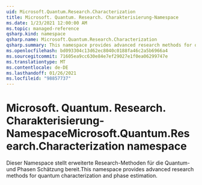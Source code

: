 ```yaml
---
uid: Microsoft.Quantum.Research.Characterization
title: Microsoft. Quantum. Research. Charakterisierung-Namespace
ms.date: 1/23/2021 12:00:00 AM
ms.topic: managed-reference
qsharp.kind: namespace
qsharp.name: Microsoft.Quantum.Research.Characterization
qsharp.summary: This namespace provides advanced research methods for quantum characterization and phase estimation.
ms.openlocfilehash: bd093304c13d62ec8040c0188fa46c2a5b6966a4
ms.sourcegitcommit: 71605ea9cc630e84e7ef29027e1f0ea06299747e
ms.translationtype: MT
ms.contentlocale: de-DE
ms.lasthandoff: 01/26/2021
ms.locfileid: "98857737"
---
```

# <a name="microsoftquantumresearchcharacterization-namespace"></a><span data-ttu-id="372af-102">Microsoft. Quantum. Research. Charakterisierung-Namespace</span><span class="sxs-lookup"><span data-stu-id="372af-102">Microsoft.Quantum.Research.Characterization namespace</span></span>

<span data-ttu-id="372af-103">Dieser Namespace stellt erweiterte Research-Methoden für die Quantum-und Phasen Schätzung bereit.</span><span class="sxs-lookup"><span data-stu-id="372af-103">This namespace provides advanced research methods for quantum characterization and phase estimation.</span></span>

